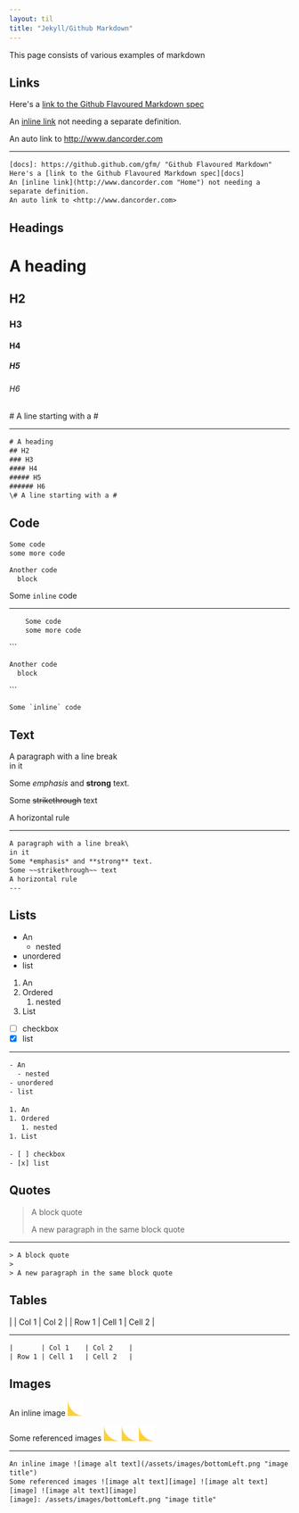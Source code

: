 ```yaml
---
layout: til
title: "Jekyll/Github Markdown"
---
```


This page consists of various examples of markdown

## Links

[docs]: https://github.github.com/gfm/ "Github Flavoured Markdown"

Here's a [link to the Github Flavoured Markdown spec][docs]

An [inline link](http://www.dancorder.com "Home") not needing a separate definition.

An auto link to <http://www.dancorder.com>

---

```
[docs]: https://github.github.com/gfm/ "Github Flavoured Markdown"
Here's a [link to the Github Flavoured Markdown spec][docs]
An [inline link](http://www.dancorder.com "Home") not needing a separate definition.
An auto link to <http://www.dancorder.com>
```

## Headings

# A heading
## H2
### H3
#### H4
##### H5
###### H6

\# A line starting with a #

---

```
# A heading
## H2
### H3
#### H4
##### H5
###### H6
\# A line starting with a #
```

## Code

    Some code
    some more code

```
Another code
  block
```

Some `inline` code

---

```
    Some code
    some more code
```
\```
```
Another code
  block
```
\```
```
Some `inline` code
```

## Text

A paragraph with a line break\
in it

Some *emphasis* and **strong** text.

Some ~~strikethrough~~ text

A horizontal rule

---

```
A paragraph with a line break\
in it
Some *emphasis* and **strong** text.
Some ~~strikethrough~~ text
A horizontal rule
---
```

## Lists

- An
  - nested
- unordered
- list

1. An
1. Ordered
   1. nested
1. List

- [ ] checkbox
- [x] list

---

```
- An
  - nested
- unordered
- list

1. An
1. Ordered
   1. nested
1. List

- [ ] checkbox
- [x] list
```

## Quotes

> A block quote
>
> A new paragraph in the same block quote

---

```
> A block quote
>
> A new paragraph in the same block quote
```

## Tables

|       | Col 1    | Col 2    |
| Row 1 | Cell 1   | Cell 2   |

---

```
|       | Col 1    | Col 2    |
| Row 1 | Cell 1   | Cell 2   |
```

## Images

An inline image ![image alt text](/assets/images/bottomLeft.png "image title")

Some referenced images ![image alt text][image] ![image alt text][image] ![image alt text][image]

[image]: /assets/images/bottomLeft.png "image title"

---

```
An inline image ![image alt text](/assets/images/bottomLeft.png "image title")
Some referenced images ![image alt text][image] ![image alt text][image] ![image alt text][image]
[image]: /assets/images/bottomLeft.png "image title"
```

&nbsp;